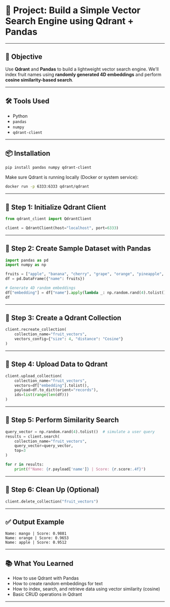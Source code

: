 

# 🧠 Project: Build a Simple Vector Search Engine using Qdrant + Pandas

---

## 📌 Objective

Use **Qdrant** and **Pandas** to build a lightweight vector search engine. We'll index fruit names using **randomly generated 4D embeddings** and perform **cosine similarity-based search**.

---

## 🛠️ Tools Used

* Python
* `pandas`
* `numpy`
* `qdrant-client`

---

## 📦 Installation

```bash
pip install pandas numpy qdrant-client
```

Make sure Qdrant is running locally (Docker or system service):

```bash
docker run -p 6333:6333 qdrant/qdrant
```

---

## 📁 Step 1: Initialize Qdrant Client

```python
from qdrant_client import QdrantClient

client = QdrantClient(host="localhost", port=6333)
```

---

## 📁 Step 2: Create Sample Dataset with Pandas

```python
import pandas as pd
import numpy as np

fruits = ["apple", "banana", "cherry", "grape", "orange", "pineapple", "kiwi", "mango"]
df = pd.DataFrame({"name": fruits})

# Generate 4D random embeddings
df["embedding"] = df["name"].apply(lambda _: np.random.rand(4).tolist())
df
```

---

## 📁 Step 3: Create a Qdrant Collection

```python
client.recreate_collection(
    collection_name="fruit_vectors",
    vectors_config={"size": 4, "distance": "Cosine"}
)
```

---

## 📁 Step 4: Upload Data to Qdrant

```python
client.upload_collection(
    collection_name="fruit_vectors",
    vectors=df["embedding"].tolist(),
    payload=df.to_dict(orient="records"),
    ids=list(range(len(df)))
)
```

---

## 📁 Step 5: Perform Similarity Search

```python
query_vector = np.random.rand(4).tolist()  # simulate a user query
results = client.search(
    collection_name="fruit_vectors",
    query_vector=query_vector,
    top=3
)

for r in results:
    print(f"Name: {r.payload['name']} | Score: {r.score:.4f}")
```

---

## 📁 Step 6: Clean Up (Optional)

```python
client.delete_collection("fruit_vectors")
```

---

## ✅ Output Example

```
Name: mango | Score: 0.9881
Name: orange | Score: 0.9653
Name: apple | Score: 0.9512
```

---

## 📚 What You Learned

* How to use Qdrant with Pandas
* How to create random embeddings for text
* How to index, search, and retrieve data using vector similarity (cosine)
* Basic CRUD operations in Qdrant

---
